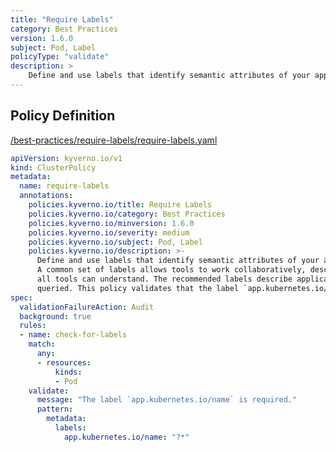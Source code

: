 ```yaml
---
title: "Require Labels"
category: Best Practices
version: 1.6.0
subject: Pod, Label
policyType: "validate"
description: >
    Define and use labels that identify semantic attributes of your application or Deployment. A common set of labels allows tools to work collaboratively, describing objects in a common manner that all tools can understand. The recommended labels describe applications in a way that can be queried. This policy validates that the label `app.kubernetes.io/name` is specified with some value.
---
```


## Policy Definition
<a href="https://github.com/kyverno/policies/raw/main//best-practices/require-labels/require-labels.yaml" target="-blank">/best-practices/require-labels/require-labels.yaml</a>

```yaml
apiVersion: kyverno.io/v1
kind: ClusterPolicy
metadata:
  name: require-labels
  annotations:
    policies.kyverno.io/title: Require Labels
    policies.kyverno.io/category: Best Practices
    policies.kyverno.io/minversion: 1.6.0
    policies.kyverno.io/severity: medium
    policies.kyverno.io/subject: Pod, Label
    policies.kyverno.io/description: >-
      Define and use labels that identify semantic attributes of your application or Deployment.
      A common set of labels allows tools to work collaboratively, describing objects in a common manner that
      all tools can understand. The recommended labels describe applications in a way that can be
      queried. This policy validates that the label `app.kubernetes.io/name` is specified with some value.
spec:
  validationFailureAction: Audit
  background: true
  rules:
  - name: check-for-labels
    match:
      any:
      - resources:
          kinds:
          - Pod
    validate:
      message: "The label `app.kubernetes.io/name` is required."
      pattern:
        metadata:
          labels:
            app.kubernetes.io/name: "?*"
```
